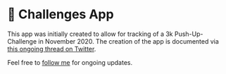 # 🎯 Challenges App

This app was initially created to allow for tracking of a 3k Push-Up-Challenge in November 2020. 
The creation of the app is documented via [this ongoing thread on Twitter](https://twitter.com/stefanjblos/status/1323713415072854020). 

Feel free to [follow me](https://twitter.com/stefanjblos) for ongoing updates.
